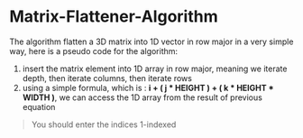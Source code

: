 # Matrix-Flattener-Algorithm

The algorithm flatten a 3D matrix into 1D vector in row major in a very simple way, here is a pseudo code for the algorithm: 
1. insert the matrix element into 1D array in row major, meaning we iterate depth, then iterate columns, then iterate rows
2. using a simple formula, which is : **i + ( j * HEIGHT ) + ( k * HEIGHT * WIDTH )**, we can access the 1D array from the result of previous equation

> You should enter the indices 1-indexed
